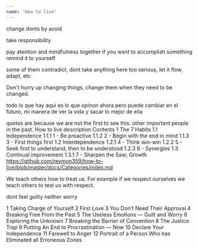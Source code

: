 ```yaml
---
name: 'How to live'
---
```


change donts by avoid

take responsibility

pay atention and mindfulness together
if you want to accomplish something remind it to yourself

some of them contradict, dont take anything here too serious, let it flow, adapt, etc



Don't hurry up changing things, change them when they need to be changed.

todo lo que hay aqui es lo que opinon ahora pero puede cambiar en el futuro, mi manera de ver la vida y sacar lo mejor de ella

quotes are because we are not the first to see this. other important people in the past.
How to live description
Contents
1	The 7 Habits
1.1	Independence
1.1.1	1 - Be proactive
1.1.2	2 - Begin with the end in mind
1.1.3	3 - First things first
1.2	Interdependence
1.2.1	4 - Think win-win
1.2.2	5 - Seek first to understand, then to be understood
1.2.3	6 - Synergies
1.3	Continual improvement
1.3.1	7 - Sharpen the Saw; Growth
https://github.com/reymon359/how-to-live/blob/master/docs/Categories/index.md

We teach others how to treat us. For example if we respect ourselves we teach others to test us with respect.

dont feel guilty neither worry


1 Taking Charge of Yourself
2 First Love
3 You Don’t Need Their Approval
4 Breaking Free From the Past
5 The Useless Emotions — Guilt and Worry
6 Exploring the Unknown
7 Breaking the Barrier of Convention
8 The Justice Trap
9 Putting An End to Procrastination — Now
10 Declare Your Independence
11 Farewell to Anger
12 Portrait of a Person Who has Eliminated all Erroneous Zones